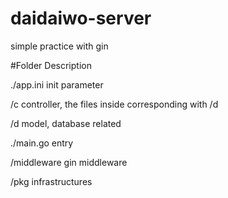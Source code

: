 # daidaiwo-server

simple practice with gin

#Folder Description 

./app.ini           init parameter 

/c                  controller, the files inside corresponding with /d                

/d                  model,  database related 

./main.go           entry

/middleware         gin middleware

/pkg                infrastructures